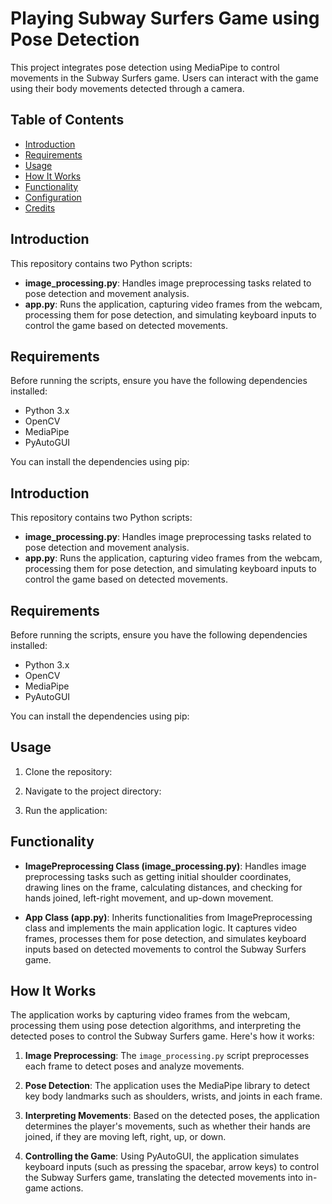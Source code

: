 # Playing Subway Surfers Game using Pose Detection

This project integrates pose detection using MediaPipe to control movements in the Subway Surfers game. Users can interact with the game using their body movements detected through a camera.

## Table of Contents

- [Introduction](#introduction)
- [Requirements](#requirements)
- [Usage](#usage)
- [How It Works](#how-it-works)
- [Functionality](#functionality)
- [Configuration](#configuration)
- [Credits](#credits)

## Introduction

This repository contains two Python scripts:

- **image_processing.py**: Handles image preprocessing tasks related to pose detection and movement analysis.
- **app.py**: Runs the application, capturing video frames from the webcam, processing them for pose detection, and simulating keyboard inputs to control the game based on detected movements.

## Requirements

Before running the scripts, ensure you have the following dependencies installed:

- Python 3.x
- OpenCV
- MediaPipe
- PyAutoGUI

You can install the dependencies using pip:



## Introduction

This repository contains two Python scripts:

- **image_processing.py**: Handles image preprocessing tasks related to pose detection and movement analysis.
- **app.py**: Runs the application, capturing video frames from the webcam, processing them for pose detection, and simulating keyboard inputs to control the game based on detected movements.

## Requirements

Before running the scripts, ensure you have the following dependencies installed:

- Python 3.x
- OpenCV
- MediaPipe
- PyAutoGUI

You can install the dependencies using pip:


## Usage

1. Clone the repository:

2. Navigate to the project directory:

3. Run the application:




## Functionality

- **ImagePreprocessing Class (image_processing.py)**: Handles image preprocessing tasks such as getting initial shoulder coordinates, drawing lines on the frame, calculating distances, and checking for hands joined, left-right movement, and up-down movement.

- **App Class (app.py)**: Inherits functionalities from ImagePreprocessing class and implements the main application logic. It captures video frames, processes them for pose detection, and simulates keyboard inputs based on detected movements to control the Subway Surfers game.

## How It Works

The application works by capturing video frames from the webcam, processing them using pose detection algorithms, and interpreting the detected poses to control the Subway Surfers game. Here's how it works:

1. **Image Preprocessing**: The `image_processing.py` script preprocesses each frame to detect poses and analyze movements.
   
2. **Pose Detection**: The application uses the MediaPipe library to detect key body landmarks such as shoulders, wrists, and joints in each frame.
   
3. **Interpreting Movements**: Based on the detected poses, the application determines the player's movements, such as whether their hands are joined, if they are moving left, right, up, or down.

4. **Controlling the Game**: Using PyAutoGUI, the application simulates keyboard inputs (such as pressing the spacebar, arrow keys) to control the Subway Surfers game, translating the detected movements into in-game actions.
